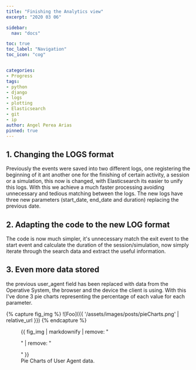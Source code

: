 ```yaml
---
title: "Finishing the Analytics view"
excerpt: "2020 03 06"

sidebar:
  nav: "docs"

toc: true
toc_label: "Navigation"
toc_icon: "cog"


categories:
- Progress
tags:
- python
- django
- logs
- plotting
- Elasticsearch
- git
- ip
author: Angel Perea Arias
pinned: true
---
```


## 1. Changing the LOGS format
Previously the events were saved into two different logs, one registering the beginning of it ant another one for the finishing of certain activity, a session or a simulation, this now is changed, with Elasticsearch its easier to unify this logs. With this we achieve a much faster processing avoiding unnecessary and tedious matching between the logs. The new logs have three new parameters (start_date, end_date and duration)  replacing the previous date.

## 2. Adapting the code to the new LOG format
The code is now much simpler, it's unnecessary match the exit event to the start event and calculate the duration of the session/simulation, now simply iterate through the search data and extract the useful information.

## 3. Even more data stored
the previous user_agent field has been replaced with data from the Operative System, the browser and the device the client is using. With this I've done 3 pie charts representing the percentage of each value for each parameter.  

{% capture fig_img %}
![Foo]({{ '/assets/images/posts/pieCharts.png' | relative_url }})
{% endcapture %}

<figure>
  {{ fig_img | markdownify | remove: "<p>" | remove: "</p>" }}
  <figcaption>Pie Charts of User Agent data.</figcaption>
</figure>
